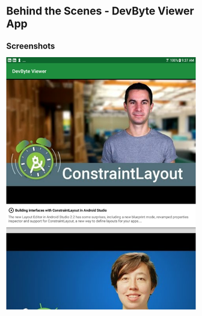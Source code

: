# Behind the Scenes - DevByte Viewer App


## Screenshots

![Screenshot1](screenshots/devbyte-homescreen.png)









